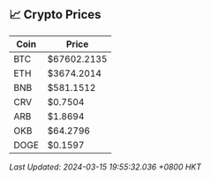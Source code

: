 ## 📈 Crypto Prices

| Coin | Price |
| ---- | ----- |
| BTC | $67602.2135 |
| ETH | $3674.2014 |
| BNB | $581.1512 |
| CRV | $0.7504 |
| ARB | $1.8694 |
| OKB | $64.2796 |
| DOGE | $0.1597 |

_Last Updated: 2024-03-15 19:55:32.036 +0800 HKT_